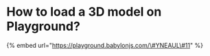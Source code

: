 # How to load a 3D model on Playground?

{% embed url="https://playground.babylonjs.com/\#YNEAUL\#11" %}



